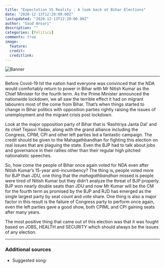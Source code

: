 ```yaml
---
title: "Expectation VS Reality : A look back at Bihar Elections"
date: "2020-12-13T12:20:00.00Z"
lastupdated: "2020-12-13T12:20:00.00Z"
author: "Saud Ansari"
description: ""
categories: [Politics]
comments: true
image:
  feature: 
  credit: 
  creditlink: 
---
```


![Banner]()

---

Before Covid-19 hit the nation hard everyone was convinced that the NDA would comfortably return to power in Bihar with Mr Nitish Kumar as the Chief Minister for the fourth term. As the Prime Minister announced the nationwide lockdown, we all saw the terrible effect it had on migrant labourers most of the come from Bihar. That’s when things started to change in Bihar politics with opposition parties rightly raising the issues of unemployment and the migrant crisis post lockdown.

Look at the major opposition party of Bihar that is ‘Rashtriya Janta Dal’ and its chief Tejasvi Yadav, along with the grand alliance including the Congress, CPIM, CPI and other left parties led a fantastic campaign. The credit should be given to the Mahagathbandhan for fighting this election on real issues that are plaguing the state. Even the BJP had to talk about jobs and governance in their rallies other than their regular high pitched nationalistic speeches.

So, how come the people of Bihar once again voted for NDA even after Nitish Kumar’s 15-year anti-incumbency? The thing is, people voted more for BJP than JDU, one thing that the _mahagathbandhan_ missed is people were tired of Nitish Kumar but they didn’t analyze the threat of BJP properly. BJP won nearly double seats than JDU and now Mr Kumar will be the CM for the fourth term as promised by the BJP and RJD has emerged as the single largest party by seat count and vote share. One thing is also a major factor in this result is the failure of Congress party to perform once again, even the left parties gave a good show, both CPIML and CPI gaining seats after many years. 

The most positive thing that came out of this election was that it was fought based on JOBS, HEALTH and SECURITY which should always be the issues of any election.

---
### Additional sources

- Suggested song: 